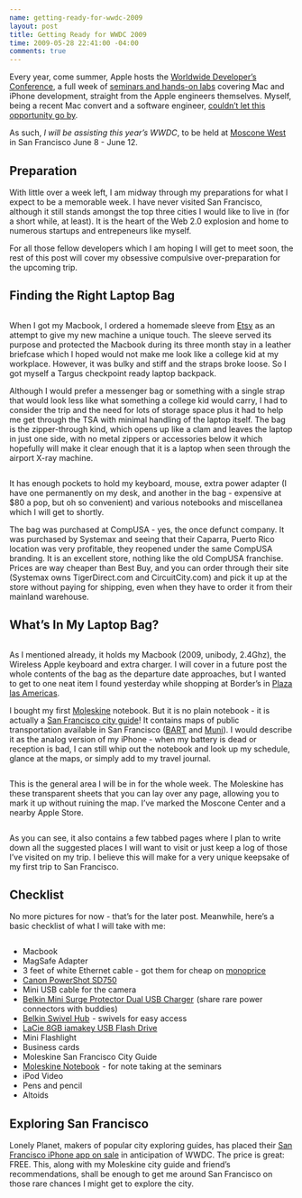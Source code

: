 ```yaml
---
name: getting-ready-for-wwdc-2009
layout: post
title: Getting Ready for WWDC 2009
time: 2009-05-28 22:41:00 -04:00
comments: true
---
```


Every year, come summer, Apple hosts the <a href="http://developer.apple.com/wwdc/">Worldwide Developer&#8217;s Conference</a>, a full week of <a href="http://developer.apple.com/wwdc/sessions/">seminars and hands-on labs</a> covering Mac and iPhone development, straight from the Apple engineers themselves. Myself, being a recent Mac convert and a software engineer, <a href="http://developer.apple.com/wwdc/experience/">couldn&#8217;t let this opportunity go by</a>.

As such, *I will be assisting this year&#8217;s WWDC*, to be held at <a href="http://www.moscone.com/">Moscone West</a> in San Francisco June 8 - June 12.

## Preparation

With little over a week left, I am midway through my preparations for what I expect to be a memorable week. I have never visited San Francisco, although it still stands amongst the top three cities I would like to live in (for a short while, at least). It is the heart of the Web 2.0 explosion and home to numerous startups and entrepeneurs like myself.

For all those fellow developers which I am hoping I will get to meet soon, the rest of this post will cover my obsessive compulsive over-preparation for the upcoming trip.

## Finding the Right Laptop Bag

<a href="http://c185824.r24.cf1.rackcdn.com/IMG_4481.jpg"><img src="http://c185824.r24.cf1.rackcdn.com/3835484-3212129-thumbnail.jpg" alt="" /></a>

When I got my Macbook, I ordered a homemade sleeve from <a href="http://www.etsy.com">Etsy</a> as an attempt to give my new machine a unique touch. The sleeve served its purpose and protected the Macbook during its three month stay in a leather briefcase which I hoped would not make me look like a college kid at my workplace. However, it was bulky and stiff and the straps broke loose. So I got myself a Targus checkpoint ready laptop backpack.

Although I would prefer a messenger bag or something with a single strap that would look less like what something a college kid would carry, I had to consider the trip and the need for lots of storage space plus it had to help me get through the TSA with minimal handling of the laptop itself. The bag is the zipper-through kind, which opens up like a clam and leaves the laptop in just one side, with no metal zippers or accessories below it which hopefully will make it clear enough that it is a laptop when seen through the airport X-ray machine.

<a href="http://c185824.r24.cf1.rackcdn.com/IMG_4479.JPG"><img src="http://c185824.r24.cf1.rackcdn.com/3835484-3212153-thumbnail.jpg" alt="" /></a>

It has enough pockets to hold my keyboard, mouse, extra power adapter (I have one permanently on my desk, and another in the bag - expensive at $80 a pop, but oh so convenient) and various notebooks and miscellanea which I will get to shortly.

The bag was purchased at CompUSA - yes, the once defunct company. It was purchased by Systemax and seeing that their Caparra, Puerto Rico location was very profitable, they reopened under the same CompUSA branding. It is an excellent store, nothing like the old CompUSA franchise. Prices are way cheaper than Best Buy, and you can order through their site (Systemax owns TigerDirect.com and CircuitCity.com) and pick it up at the store without paying for shipping, even when they have to order it from their mainland warehouse.

## What&#8217;s In My Laptop Bag?

<a href="http://c185824.r24.cf1.rackcdn.com/IMG_4473.JPG"><img src="http://c185824.r24.cf1.rackcdn.com/3835484-3212168-thumbnail.jpg" alt="" /></a>

As I mentioned already, it holds my Macbook (2009, unibody, 2.4Ghz), the Wireless Apple keyboard and extra charger. I will cover in a future post the whole contents of the bag as the departure date approaches, but I wanted to get to one neat item I found yesterday while shopping at Border&#8217;s in <a href="http://www.plazalasamericas.net/">Plaza las Americas</a>.

I bought my first <a href="http://www.moleskine.com/">Moleskine</a> notebook. But it is no plain notebook - it is actually a <a href="http://www.moleskine.com/moleskinecity/cities/san_francisco.php">San Francisco city guide</a>! It contains maps of public transportation available in San Francisco (<a href="http://www.bart.gov">BART</a> and <a href="http://www.sfmta.com/cms/home/sfmta.php">Muni</a>). I would describe it as the analog version of my iPhone - when my battery is dead or reception is bad, I can still whip out the notebook and look up my schedule, glance at the maps, or simply add to my travel journal.

<a href="http://c185824.r24.cf1.rackcdn.com/IMG_4475.JPG"><img src="http://c185824.r24.cf1.rackcdn.com/3835484-3212202-thumbnail.jpg" alt="" /></a>

This is the general area I will be in for the whole week. The Moleskine has these transparent sheets that you can lay over any page, allowing you to mark it up without ruining the map. I&#8217;ve marked the Moscone Center and a nearby Apple Store.

<a href="http://c185824.r24.cf1.rackcdn.com/IMG_4476.JPG"><img src="http://c185824.r24.cf1.rackcdn.com/3835484-3212237-thumbnail.jpg" alt="" /></a>

As you can see, it also contains a few tabbed pages where I plan to write down all the suggested places I will want to visit or just keep a log of those I&#8217;ve visited on my trip. I believe this will make for a very unique keepsake of my first trip to San Francisco.

## Checklist

No more pictures for now - that&#8217;s for the later post. Meanwhile, here&#8217;s a basic checklist of what I will take with me:

<img src="http://c185824.r24.cf1.rackcdn.com/IMG_4484.JPG" alt="" />

* Macbook
* MagSafe Adapter
* 3 feet of white Ethernet cable - got them for cheap on <a href="http://www.monoprice.com">monoprice</a>
* <a href="http://www.amazon.com/gp/product/B000NK6J6Q?ie=UTF8&amp;tag=hectorrcom-20&amp;linkCode=as2&amp;camp=1789&amp;creative=9325&amp;creativeASIN=B000NK6J6Q">Canon PowerShot SD750</a><img style="border:none !important; margin:0px !important;" src="http://www.assoc-amazon.com/e/ir?t=hectorrcom-20&amp;l=as2&amp;o=1&amp;a=B000NK6J6Q" border="0" alt="" width="1" height="1" />
* Mini USB cable for the camera
* <a href="http://www.amazon.com/gp/product/B0015DYMVO?ie=UTF8&amp;tag=hectorrcom-20&amp;linkCode=as2&amp;camp=1789&amp;creative=9325&amp;creativeASIN=B0015DYMVO">Belkin Mini Surge Protector Dual USB Charger</a><img style="border:none !important; margin:0px !important;" src="http://www.assoc-amazon.com/e/ir?t=hectorrcom-20&amp;l=as2&amp;o=1&amp;a=B0015DYMVO" border="0" alt="" width="1" height="1" /> (share rare power connectors with buddies)
* <a href="http://www.amazon.com/gp/product/B000TTMEWO?ie=UTF8&amp;tag=hectorrcom-20&amp;linkCode=as2&amp;camp=1789&amp;creative=9325&amp;creativeASIN=B000TTMEWO">Belkin Swivel Hub</a><img style="border:none !important; margin:0px !important;" src="http://www.assoc-amazon.com/e/ir?t=hectorrcom-20&amp;l=as2&amp;o=1&amp;a=B000TTMEWO" border="0" alt="" width="1" height="1" /> - swivels for easy access
* <a href="http://www.amazon.com/gp/product/B001V7XPSA?ie=UTF8&amp;tag=hectorrcom-20&amp;linkCode=as2&amp;camp=1789&amp;creative=9325&amp;creativeASIN=B001V7XPSA">LaCie 8GB iamakey USB Flash Drive</a><img style="border:none !important; margin:0px !important;" src="http://www.assoc-amazon.com/e/ir?t=hectorrcom-20&amp;l=as2&amp;o=1&amp;a=B001V7XPSA" border="0" alt="" width="1" height="1" />
* Mini Flashlight
* Business cards
* Moleskine San Francisco City Guide
* <a href="http://www.amazon.com/gp/product/B000JKN54E?ie=UTF8&amp;tag=hectorrcom-20&amp;linkCode=as2&amp;camp=1789&amp;creative=9325&amp;creativeASIN=B000JKN54E">Moleskine Notebook</a><img style="border:none !important; margin:0px !important;" src="http://www.assoc-amazon.com/e/ir?t=hectorrcom-20&amp;l=as2&amp;o=1&amp;a=B000JKN54E" border="0" alt="" width="1" height="1" /> - for note taking at the seminars
* iPod Video
* Pens and pencil
* Altoids

## Exploring San Francisco

<a href="http://c185824.r24.cf1.rackcdn.com/IMG_4478.JPG"></a>

Lonely Planet, makers of popular city exploring guides, has placed their <a href="http://appshopper.com/travel/lonely-planet-san-francisco-city-guide">San Francisco iPhone app on sale</a> in anticipation of WWDC. The price is great: FREE. This, along with my Moleskine city guide and friend&#8217;s recommendations, shall be enough to get me around San Francisco on those rare chances I might get to explore the city.

<a href="http://c185824.r24.cf1.rackcdn.com/IMG_4478.JPG"><img src="http://c185824.r24.cf1.rackcdn.com/IMG_4478.JPG" alt="" /></a>
